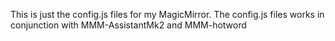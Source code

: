 
This is just the config.js files for my MagicMirror. The config.js files works in conjunction with MMM-AssistantMk2 and MMM-hotword

